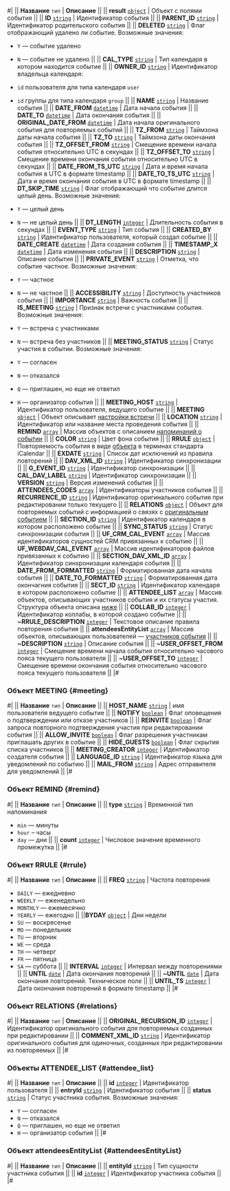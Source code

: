 #|
|| **Название**
`тип` | **Описание** ||
|| **result**
[`object`](../../data-types.md) | Объект с полями события ||
|| **ID**
[`string`](../../data-types.md) | Идентификатор события ||
|| **PARENT_ID**
[`string`](../../data-types.md) | Идентификатор родительского события ||
|| **DELETED**
[`string`](../../data-types.md) | Флаг отображающий удалено ли событие. Возможные значения:
- `Y` — событие удалено
- `N` — событие не удалено  ||
|| **CAL_TYPE**
[`string`](../../data-types.md) | Тип календаря в котором находится событие ||
|| **OWNER_ID**
[`string`](../../data-types.md) | Идентификатор владельца календаря:
- `id` пользователя для типа календаря `user`
- `id` группы для типа календаря `group` ||
|| **NAME**
[`string`](../../data-types.md) | Название события ||
|| **DATE_FROM**
[`datetime`](../../data-types.md) | Дата начала события ||
|| **DATE_TO**
[`datetime`](../../data-types.md) | Дата окончания события ||
|| **ORIGINAL_DATE_FROM**
[`datetime`](../../data-types.md) | Дата начала оригинального события для повторяемых событий ||
|| **TZ_FROM**
[`string`](../../data-types.md) | Таймзона даты начала события ||
|| **TZ_TO**
[`string`](../../data-types.md) | Таймзона даты окончания события ||
|| **TZ_OFFSET_FROM**
[`string`](../../data-types.md) | Смещение времени начала события относительно UTC в секундах ||
|| **TZ_OFFSET_TO**
[`string`](../../data-types.md) | Смещение времени окончания события относительно UTC в секундах ||
|| **DATE_FROM_TS_UTC**
[`string`](../../data-types.md) | Дата и время начала события в UTC в формате timestamp ||
|| **DATE_TO_TS_UTC**
[`string`](../../data-types.md) | Дата и время окончания события в UTC в формате timestamp ||
|| **DT_SKIP_TIME**
[`string`](../../data-types.md) | Флаг отображающий что событие длится целый день. Возможные значения: 
- `Y` — целый день
- `N` — не целый день ||
|| **DT_LENGTH**
[`integer`](../../data-types.md) | Длительность события в секундах ||
|| **EVENT_TYPE**
[`string`](../../data-types.md) | Тип события ||
|| **CREATED_BY**
[`string`](../../data-types.md) | Идентификатор пользователя, который создал событие ||
|| **DATE_CREATE**
[`datetime`](../../data-types.md) | Дата создания события ||
|| **TIMESTAMP_X**
[`datetime`](../../data-types.md) | Дата изменения события ||
|| **DESCRIPTION**
[`string`](../../data-types.md) | Описание события ||
|| **PRIVATE_EVENT**
[`string`](../../data-types.md) | Отметка, что событие частное. Возможные значения:

- `Y` — частное
- `N` — не частное ||
|| **ACCESSIBILITY**
[`string`](../../data-types.md) | Доступность участников события ||
|| **IMPORTANCE**
[`string`](../../data-types.md) | Важность события ||
|| **IS_MEETING**
[`string`](../../data-types.md) | Признак встречи с участниками события. Возможные значения: 

- `Y` — встреча с участниками
- `N` — встреча без участников ||
|| **MEETING_STATUS**
[`string`](../../data-types.md) | Статус участия в событии. Возможные значения:
- `Y` — согласен
- `N` — отказался
- `Q` — приглашен, но еще не ответил
- `H` — организатор события ||
|| **MEETING_HOST**
[`string`](../../data-types.md) | Идентификатор пользователя, ведущего событие ||
|| **MEETING**
[`object`](../../data-types.md) | Объект описывает [настройки встречи](#meeting) ||
|| **LOCATION**
[`string`](../../data-types.md) | Идентификатор или название места проведения события ||
|| **REMIND**
[`array`](../../data-types.md) | Массив объектов с описанием [напоминаний о событии](#remind) ||
|| **COLOR**
[`string`](../../data-types.md) | Цвет фона события ||
|| **RRULE**
[`object`](../../data-types.md) | Повторяемость события в виде [объекта](#rrule) в терминах стандарта iCalendar ||
|| **EXDATE**
[`string`](../../data-types.md) | Список дат исключений из правила повторений ||
|| **DAV_XML_ID**
[`string`](../../data-types.md) | Идентификатор синхронизации ||
|| **G_EVENT_ID**
[`string`](../../data-types.md) | Идентификатор синхронизации ||
|| **CAL_DAV_LABEL**
[`string`](../../data-types.md) | Идентификатор синхронизации ||
|| **VERSION**
[`string`](../../data-types.md) | Версия изменений события ||
|| **ATTENDEES_CODES**
[`array`](../../data-types.md) | Идентификаторы участников события ||
|| **RECURRENCE_ID**
[`string`](../../data-types.md) | Идентификатор оригинального события при редактировании только текущего ||
|| **RELATIONS**
[`object`](../../data-types.md) | Объект для повторяемых событий с информацией о связях с [оригинальным событием](#relations) ||
|| **SECTION_ID**
[`string`](../../data-types.md) | Идентификатор календаря в котором расположено событие ||
|| **SYNC_STATUS**
[`string`](../../data-types.md) | Статус синхронизации события ||
|| **UF_CRM_CAL_EVENT**
[`array`](../../data-types.md) | Массив идентификаторов сущностей CRM привязанных к событию ||
|| **UF_WEBDAV_CAL_EVENT**
[`array`](../../data-types.md) | Массив идентификаторов файлов привязанных к событию ||
|| **SECTION_DAV_XML_ID**
[`array`](../../data-types.md) | Идентификатор синхронизации календаря события ||
|| **DATE_FROM_FORMATTED**
[`string`](../../data-types.md) | Форматированная дата начала события ||
|| **DATE_TO_FORMATTED**
[`string`](../../data-types.md) | Форматированная дата окончагния события ||
|| **SECT_ID**
[`string`](../../data-types.md) | Идентификатор календаря в котором расположено событие ||
|| **ATTENDEE_LIST**
[`array`](../../data-types.md) | Массив объектов, описывающих участников события и их статусы участия. Структура объекта описана [ниже](#attendee_list) ||
|| **COLLAB_ID**
[`integer`](../../data-types.md) | Идентификатор коллабы, в которой создано событие ||
|| **~RRULE_DESCRIPTION**
[`integer`](../../data-types.md) | Текстовое описание правила повторения события ||
|| **attendeesEntityList**
[`array`](../../data-types.md) | Массив объектов, описывающих пользователей — [участников события](#attendeesEntityList) ||
|| **~DESCRIPTION**
[`string`](../../data-types.md) | Описание события ||
|| **~USER_OFFSET_FROM**
[`integer`](../../data-types.md) | Смещение времени начала события относительно часового пояса текущего пользователя ||
|| **~USER_OFFSET_TO**
[`integer`](../../data-types.md) | Смещение времени окончания события относительно часового пояса текущего пользователя ||
|#

### Объект MEETING {#meeting}

#|
|| **Название**
`тип` | **Описание** ||
|| **HOST_NAME**
[`string`](../../data-types.md) | имя пользователя ведущего событие ||
|| **NOTIFY**
[`boolean`](../../data-types.md) | Флаг оповещения о подтверждении или отказе участников ||
|| **REINVITE**
[`boolean`](../../data-types.md) | Флаг запроса повторного подтверждения участия при редактировании события ||
|| **ALLOW_INVITE**
[`boolean`](../../data-types.md) | Флаг разрешения участникам приглашать других в событие ||
|| **HIDE_GUESTS**
[`boolean`](../../data-types.md) | Флаг скрытия списка участников ||
|| **MEETING_CREATOR**
[`integer`](../../data-types.md) | Идентификатор создателя события ||
|| **LANGUAGE_ID**
[`string`](../../data-types.md) | Идентификатор языка для уведомлений по событию ||
|| **MAIL_FROM**
[`string`](../../data-types.md) | Адрес отправителя для уведомлений ||
|#

### Объект REMIND {#remind}

#|
|| **Название**
`тип` | **Описание** ||
|| **type**
[`string`](../../data-types.md) | Временной тип напоминания
- `min` — минуты
- `hour` – часы
- `day` — дни ||
|| **count**
[`integer`](../../data-types.md) | Числовое значение временного промежутка ||
|#

### Объект RRULE {#rrule}

#|
|| **Название**
`тип` | **Описание** ||
|| **FREQ**
[`string`](../../data-types.md) | Частота повторения
- `DAILY` — ежедневно
- `WEEKLY` — еженедельно
- `MONTHLY` — ежемесячно
- `YEARLY` — ежегодно
||
||**BYDAY**
[`object`](../../data-types.md) | Дни недели
- `SU` — воскресенье
- `MO` — понедельник
- `TU` — вторник
- `WE` — среда
- `TH` — четверг
- `FR` — пятница
- `SA` — суббота ||
|| **INTERVAL**
[`integer`](../../data-types.md) | Интервал между повторениями ||
|| **UNTIL**
[`date`](../../data-types.md) | Дата окончания повторений ||
|| **~UNTIL**
[`date`](../../data-types.md) | Дата окончания повторений. Техническое поле ||
|| **UNTIL_TS**
[`integer`](../../data-types.md) | Дата окончания повторений в формате timestamp ||
|#

### Объект RELATIONS {#relations}

#|
|| **Название**
`тип` | **Описание** ||
|| **ORIGINAL_RECURSION_ID**
[`integer`](../../data-types.md) | Идентификатор оригинального события для повторяемых созданных при редактировании ||
|| **COMMENT_XML_ID**
[`string`](../../data-types.md) | Идентификатор оригинального события для одиночных, созданных при редактировании из повторяемых ||
|#

### Объекты ATTENDEE_LIST {#attendee_list}

#|
|| **Название**
`тип` | **Описание** ||
|| **id**
[`integer`](../../data-types.md) | Идентификатор пользователя ||
|| **entryId**
[`string`](../../data-types.md) | Идентификатор события ||
|| **status**
[`string`](../../data-types.md) | Статус участника события. Возможные значения:
- `Y` — согласен
- `N` — отказался
- `Q` — приглашен, но еще не ответил
- `H` — организатор события ||
|#

### Объект attendeesEntityList {#attendeesEntityList}

#|
|| **Название**
`тип` | **Описание** ||
|| **entityId**
[`string`](../../data-types.md) | Тип сущности участника события ||
|| **id**
[`integer`](../../data-types.md) | Идентификатор участника события ||
|#